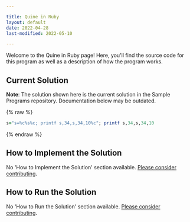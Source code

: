 ```yaml
---

title: Quine in Ruby
layout: default
date: 2022-04-28
last-modified: 2022-05-10

---
```


Welcome to the Quine in Ruby page! Here, you'll find the source code for this program as well as a description of how the program works.

## Current Solution

**Note**: The solution shown here is the current solution in the Sample Programs repository. Documentation below may be outdated.

{% raw %}

```ruby
s="s=%c%s%c; printf s,34,s,34,10%c"; printf s,34,s,34,10
```

{% endraw %}

## How to Implement the Solution

No 'How to Implement the Solution' section available. [Please consider contributing](https://github.com/TheRenegadeCoder/sample-programs-website).

## How to Run the Solution

No 'How to Run the Solution' section available. [Please consider contributing](https://github.com/TheRenegadeCoder/sample-programs-website).
